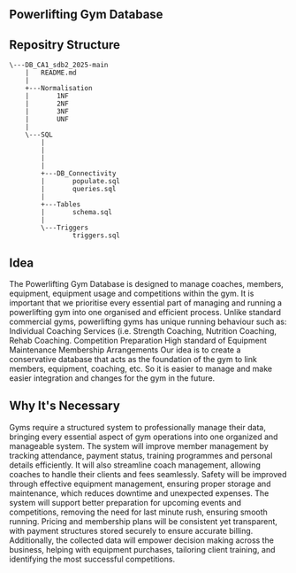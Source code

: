 
## Powerlifting Gym Database

## Repositry Structure
```text
\---DB_CA1_sdb2_2025-main
    |   README.md
    |
    +---Normalisation
    |       1NF
    |       2NF
    |       3NF
    |       UNF
    |
    \---SQL
        |  
        |   
        |   
        |
        +---DB_Connectivity
        |       populate.sql
        |       queries.sql
        |
        +---Tables
        |       schema.sql
        |
        \---Triggers
                triggers.sql
```
## Idea


The Powerlifting Gym Database is designed to manage coaches, members, equipment, equipment usage and competitions within the gym. It is important that we prioritise every essential part of managing and running a powerlifting gym into one organised and efficient process.
Unlike standard commercial gyms, powerlifting gyms has unique running behaviour such as:
Individual Coaching Services (i.e. Strength Coaching, Nutrition Coaching, Rehab Coaching.
Competition Preparation
High standard of Equipment Maintenance
Membership Arrangements
Our idea is to create a conservative database that acts as the foundation of the gym to link members, equipment, coaching, etc. So it is easier to manage and make easier integration and changes for the gym in the future.


## Why It's Necessary

Gyms require a structured system to professionally manage their data, bringing every essential aspect of gym operations into one organized and manageable system. 
The system will improve member management by tracking attendance, payment status, training programmes and personal details efficiently. 
It will also streamline coach management, allowing coaches to handle their clients and fees seamlessly. 
Safety will be improved through effective equipment management, ensuring proper storage and maintenance, which reduces downtime and unexpected expenses. 
The system will support better preparation for upcoming events and competitions, removing the need for last minute rush, ensuring smooth running. 
Pricing and membership plans will be consistent yet transparent, with payment structures stored securely to ensure accurate billing. 
Additionally, the collected data will empower decision making across the business, helping with equipment purchases, tailoring client training, and identifying the most successful competitions. 




